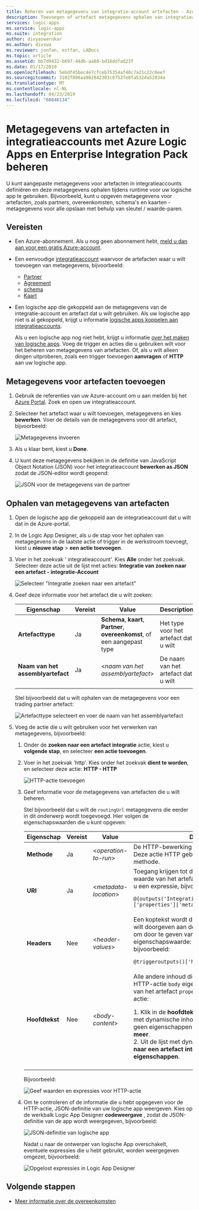 ```yaml
---
title: Beheren van metagegevens van integratie-account artefacten - Azure Logic Apps | Microsoft Docs
description: Toevoegen of artefact metagegevens ophalen van integratieaccounts in Azure Logic Apps met Enterprise Integration Pack
services: logic-apps
ms.service: logic-apps
ms.suite: integration
author: divyaswarnkar
ms.author: divswa
ms.reviewer: jonfan, estfan, LADocs
ms.topic: article
ms.assetid: bb7d9432-b697-44db-aa88-bd16ddfad23f
ms.date: 01/17/2019
ms.openlocfilehash: 5ebdf45bec4e7cfceb75354af40c7a21c22c6eef
ms.sourcegitcommit: 3102f886aa962842303c8753fe8fa5324a52834a
ms.translationtype: MT
ms.contentlocale: nl-NL
ms.lasthandoff: 04/23/2019
ms.locfileid: "60846134"
---
```

# <a name="manage-artifact-metadata-in-integration-accounts-with-azure-logic-apps-and-enterprise-integration-pack"></a>Metagegevens van artefacten in integratieaccounts met Azure Logic Apps en Enterprise Integration Pack beheren

U kunt aangepaste metagegevens voor artefacten in integratieaccounts definiëren en deze metagegevens ophalen tijdens runtime voor uw logische app te gebruiken. Bijvoorbeeld, kunt u opgeven metagegevens voor artefacten, zoals partners, overeenkomsten, schema's en kaarten - metagegevens voor alle opslaan met behulp van sleutel / waarde-paren. 

## <a name="prerequisites"></a>Vereisten

* Een Azure-abonnement. Als u nog geen abonnement hebt, <a href="https://azure.microsoft.com/free/" target="_blank">meld u dan aan voor een gratis Azure-account</a>.

* Een eenvoudige [integratieaccount](../logic-apps/logic-apps-enterprise-integration-create-integration-account.md) waarvoor de artefacten waar u wilt toevoegen van metagegevens, bijvoorbeeld: 

  * [Partner](logic-apps-enterprise-integration-partners.md)
  * [Agreement](logic-apps-enterprise-integration-agreements.md)
  * [schema](logic-apps-enterprise-integration-schemas.md)
  * [Kaart](logic-apps-enterprise-integration-maps.md)

* Een logische app die gekoppeld aan de metagegevens van de integratie-account en artefact dat u wilt gebruiken. Als uw logische app niet is al gekoppeld, krijgt u informatie [logische apps koppelen aan integratieaccounts](logic-apps-enterprise-integration-create-integration-account.md#link-account). 

  Als u een logische app nog niet hebt, krijgt u informatie [over het maken van logische apps](../logic-apps/quickstart-create-first-logic-app-workflow.md). 
  Voeg de trigger en acties die u gebruiken wilt voor het beheren van metagegevens van artefacten. Of, als u wilt alleen dingen uitproberen, zoals een trigger toevoegen **aanvragen** of **HTTP** aan uw logische app.

## <a name="add-metadata-to-artifacts"></a>Metagegevens voor artefacten toevoegen

1. Gebruik de referenties van uw Azure-account om u aan melden bij het <a href="https://portal.azure.com" target="_blank">Azure Portal</a>. Zoek en open uw integratieaccount.

1. Selecteer het artefact waar u wilt toevoegen, metagegevens en kies **bewerken**. Voer de details van de metagegevens voor dit artefact, bijvoorbeeld:

   ![Metagegevens invoeren](media/logic-apps-enterprise-integration-metadata/add-partner-metadata.png)

1. Als u klaar bent, kiest u **Done**.

1. U kunt deze metagegevens bekijken in de definitie van JavaScript Object Notation (JSON) voor het integratieaccount **bewerken as JSON** zodat de JSON-editor wordt geopend: 

   ![JSON voor de metagegevens van de partner](media/logic-apps-enterprise-integration-metadata/partner-metadata.png)

## <a name="get-artifact-metadata"></a>Ophalen van metagegevens van artefacten

1. Open de logische app die gekoppeld aan de integratieaccount dat u wilt dat in de Azure-portal. 

1. In de Logic App Designer, als u de stap voor het ophalen van metagegevens in de laatste actie of trigger in de werkstroom toevoegt, kiest u **nieuwe stap** > **een actie toevoegen**. 

1. Voer in het zoekvak ' integratieaccount'. Kies **Alle** onder het zoekvak. Selecteer deze actie uit de lijst met acties: **Integratie van zoeken naar een artefact - integratie-Account**

   ![Selecteer "Integratie zoeken naar een artefact"](media/logic-apps-enterprise-integration-metadata/integration-account-artifact-lookup.png)

1. Geef deze informatie voor het artefact die u wilt zoeken:

   | Eigenschap | Vereist | Value | Description | 
   |----------|---------|-------|-------------| 
   | **Artefacttype** | Ja | **Schema**, **kaart**, **Partner**, **overeenkomst**, of een aangepast type | Het type voor het artefact dat u wilt | 
   | **Naam van het assemblyartefact** | Ja | <*naam van het assemblyartefact*> | De naam van het artefact dat u wilt | 
   ||| 

   Stel bijvoorbeeld dat u wilt ophalen van de metagegevens voor een trading partner artefact:

   ![Artefacttype selecteert en voer de naam van het assemblyartefact](media/logic-apps-enterprise-integration-metadata/artifact-lookup-information.png)

1. Voeg de actie die u wilt gebruiken voor het verwerken van metagegevens, bijvoorbeeld:

   1. Onder de **zoeken naar een artefact integratie** actie, kiest u **volgende stap**, en selecteer **een actie toevoegen**. 

   1. Voer in het zoekvak 'http'. Kies onder het zoekvak **dient te worden**, en selecteer deze actie: **HTTP - HTTP**

      ![HTTP-actie toevoegen](media/logic-apps-enterprise-integration-metadata/http-action.png)

   1. Geef informatie voor de metagegevens van artefacten die u wilt beheren. 

      Stel bijvoorbeeld dat u wilt de `routingUrl` metagegevens die eerder in dit onderwerp wordt toegevoegd. Hier volgen de eigenschapswaarden die u kunt opgeven: 

      | Eigenschap | Vereist | Value | Description | 
      |----------|----------|-------|-------------| 
      | **Methode** | Ja | <*operation-to-run*> | De HTTP-bewerking uit te voeren op het artefact. Deze actie HTTP gebruikt bijvoorbeeld de **ophalen** methode. | 
      | **URI** | Ja | <*metadata-location*> | Toegang krijgen tot de `routingUrl` metagegevens waarde van het artefact die u hebt opgehaald, kunt u een expressie, bijvoorbeeld: <p>`@{outputs('Integration_Account_Artifact_Lookup')['properties']['metadata']['routingUrl']}` | 
      | **Headers** | Nee | <*header-values*> | Een koptekst wordt de uitvoer van de trigger die u wilt doorgeven aan de HTTP-actie. Bijvoorbeeld, om door te geven van de trigger `headers` eigenschapswaarde: u kunt een expressie, bijvoorbeeld: <p>`@triggeroutputs()['headers']` | 
      | **Hoofdtekst** | Nee | <*body-content*> | Alle andere inhoud die u wilt doorgeven aan de HTTP-actie `body` eigenschap. In dit voorbeeld geeft van het artefact `properties` waarden in de HTTP-actie: <p>1. Klik in de **hoofdtekst** eigenschap, zodat de lijst met dynamische inhoud wordt weergegeven. Als er geen eigenschappen wordt weergegeven, kiest u **meer**. <br>2. Uit de lijst met dynamische inhoud, onder **zoeken naar een artefact integratie**, selecteer **eigenschappen**. | 
      |||| 

      Bijvoorbeeld:

      ![Geef waarden en expressies voor HTTP-actie](media/logic-apps-enterprise-integration-metadata/add-http-action-values.png)

   1. Om te controleren of de informatie die u hebt opgegeven voor de HTTP-actie, JSON-definitie van uw logische app weergeven. Kies op de werkbalk Logic App Designer **codeweergave** , zodat de JSON-definitie van de app wordt weergegeven, bijvoorbeeld:

      ![JSON-definitie van logische app](media/logic-apps-enterprise-integration-metadata/finished-logic-app-definition.png)

      Nadat u naar de ontwerper van logische App overschakelt, eventuele expressies die u hebt gebruikt, worden weergegeven omgezet, bijvoorbeeld:

      ![Opgelost expressies in Logic App Designer](media/logic-apps-enterprise-integration-metadata/resolved-expressions.png)

## <a name="next-steps"></a>Volgende stappen

* [Meer informatie over de overeenkomsten](logic-apps-enterprise-integration-agreements.md)
